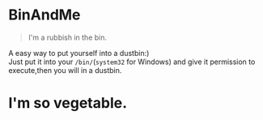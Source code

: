 # BinAndMe
>I'm a rubbish in the bin.

A easy way to put yourself into a dustbin:)  
Just put it into your `/bin/`(`system32` for Windows) and give it permission to execute,then you will in a dustbin.  

# I'm so vegetable.
